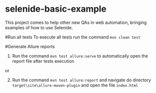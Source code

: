 # selenide-basic-example
This project comes to help other new QAs in web automation, bringing examples of how to use Selenide.

#Run all tests
To execute all tests run the command `mvn clean test`

#Generate Allure reports
1. Run the command `mvn test allure:serve` to automatically open the report file after tests execution 

or

2. Run the command `mvn test allure:report` and navigate do directory `target\site\allure-maven-plugin` and open the file `index.html`
